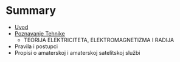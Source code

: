 # Summary

* [Uvod](README.md)
* [Poznavanje Tehnike](chapter1.md)
   * TEORIJA ELEKTRICITETA, ELEKTROMAGNETIZMA I RADIJA
* Pravila i postupci
* Propisi o amaterskoj i amaterskoj satelitskoj službi


